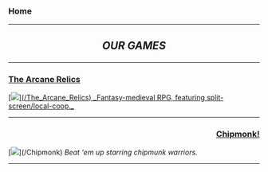 ### Home 
---

<h2> <b><i> <p align="center"> OUR GAMES </p> </i></b> </h2> 

---

<h3><u> <p class="view"><a href="/The_Arcane_Relics">The Arcane Relics</p></u></h3>
[<img src="https://media.indiedb.com/images/members/4/3265/3264780/profile/TAR_Icon_Banner.png"/>](/The_Arcane_Relics)
_Fantasy-medieval RPG, featuring split-screen/local-coop._

---

<h3> <p align="right" class="view"><a href="/Chipmonk"> Chipmonk! </a></p> </h3>
[<img src="https://media.indiedb.com/images/presskit/1/2/1054/Chipmonk_Cover_Art_ReallyWide.1.png"/>](/Chipmonk)
<i>Beat 'em up starring chipmunk warriors.</i>

---
